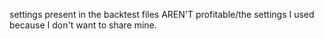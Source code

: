 settings present in the backtest files AREN'T profitable/the settings I used because I don't want to share mine.
